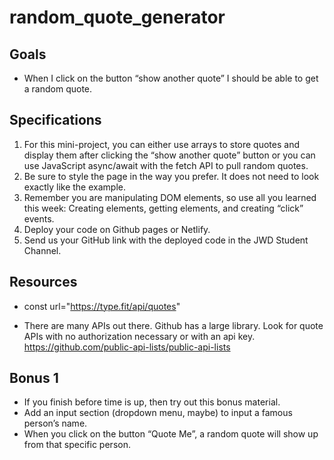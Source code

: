 # random_quote_generator

## Goals
- When I click on the button “show another quote” I should be able to get a random quote.

## Specifications
1. For this mini-project, you can either use arrays to store quotes and display them after clicking the “show another quote” button or you can use JavaScript async/await with the fetch API to pull random quotes. 
2. Be sure to style the page in the way you prefer. It does not need to look exactly like the example. 
3. Remember you are manipulating DOM elements, so use all you learned this week: Creating elements, getting elements, and creating  “click” events. 
4. Deploy your code on Github pages or Netlify. 
5. Send us your GitHub link with the deployed code in the JWD Student Channel.

## Resources 
- const url="https://type.fit/api/quotes" 

- There are many APIs out there. Github has a large library. Look for quote APIs with no authorization necessary or with an api key. https://github.com/public-api-lists/public-api-lists

## Bonus 1
- If you finish before time is up, then try out this bonus material.
- Add an input section (dropdown menu, maybe) to input a famous person’s name.
- When you click on the button “Quote Me”, a random quote will show up from that specific person.
